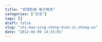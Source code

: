```yaml
---
title: "世茂影城 电子商务"
categories: ["日志"]
tags: []
draft: false
slug: "shi-mao-ying-cheng-dian-zi-shang-wu"
date: "2012-04-09 14:33:01"
---
```



